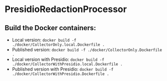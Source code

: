 # PresidioRedactionProcessor

## Build the Docker containers:
- Local version: `docker build -f ./docker/CollectorOnly.local.Dockerfile .`
- Published version: `docker build -f ./docker/CollectorOnly.Dockerfile .`
- Local version with Presidio: `docker build -f ./docker/CollectorWithPresidio.local.Dockerfile .`
- Published version with Presidio: `docker build -f ./docker/CollectorWithPresidio.Dockerfile .`
